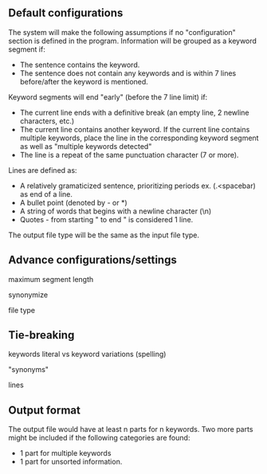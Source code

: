 ## Default configurations

The system will make the following assumptions if no "configuration" section is defined in the program.
Information will be grouped as a keyword segment if:
- The sentence contains the keyword.
- The sentence does not contain any keywords and is within 7 lines before/after the keyword is mentioned.

Keyword segments will end "early" (before the 7 line limit) if:
- The current line ends with a definitive break (an empty line, 2 newline characters, etc.)
- The current line contains another keyword. If the current line contains multiple keywords, place the line
in the corresponding keyword segment as well as "multiple keywords detected" 
- The line is a repeat of the same punctuation character (7 or more).

Lines are defined as:
- A relatively gramaticized sentence, prioritizing periods 
    ex. (.<spacebar) as end of a line.
- A bullet point (denoted by - or *)
- A string of words that begins with a newline character (\n)
- Quotes - from starting " to end " is considered 1 line.

The output file type will be the same as the input file type.

## Advance configurations/settings
maximum segment length

synonymize

file type

## Tie-breaking

keywords
literal vs keyword variations (spelling)

"synonyms"

lines

## Output format
The output file would have at least n parts for n keywords.
Two more parts might be included if the following categories are found:
- 1 part for multiple keywords
- 1 part for unsorted information.
